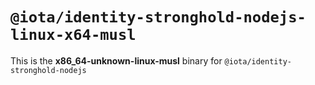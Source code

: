 # `@iota/identity-stronghold-nodejs-linux-x64-musl`

This is the **x86_64-unknown-linux-musl** binary for `@iota/identity-stronghold-nodejs`
